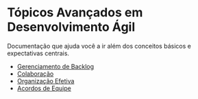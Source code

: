 # Tópicos Avançados em Desenvolvimento Ágil

Documentação que ajuda você a ir além dos conceitos básicos e expectativas centrais.

- [Gerenciamento de Backlog](./backlog-management/)
- [Colaboração](./collaboration/)
- [Organização Efetiva](./effective-organization/)
- [Acordos de Equipe](./team-agreements/)
